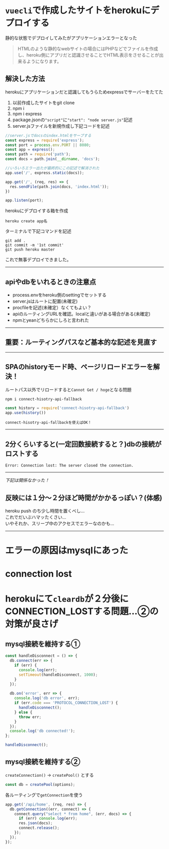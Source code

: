 # `vuecli`で作成したサイトをherokuにデプロイする
静的な状態でデプロイしてみたがアプリケーションエラーとなった
> HTMLのような静的なwebサイトの場合にはPHPなどでファイルを作成し、heroku側にアプリだと認識させることでHTML表示をさせることが出来るようになります。  


## 解決した方法
herokuにアプリケーションだと認識してもうらためexpressでサーバーをたてた
1. 以前作成したサイトをgit clone  
1. npm i  
1. npm i express  
1. package.jsonの`"script"`に`"start": "node server.js"`記述
1. server.jsファイルを新規作成し下記コードを記述
```js:server.js
//server.jsでdocsのindex.htmlをサーブする
const express = require('express');
const port = process.env.PORT || 8080;
const app = express();
const path = require('path');
const docs = path.join(__dirname, 'docs');

//いろいろエラー出たが最終的にこの記述で解消された
app.use('/', express.static(docs));

app.get('/', (req, res) => {
  res.sendFile(path.join(docs, 'index.html'));
})

app.listen(port);
```
herokuにデプロイする箱を作成
```
heroku create app名
```
ターミナルで下記コマンドを記述
```
git add .
git commit -m '1st commit'
git push heroku master
```
これで無事デプロイできました。
***
## apiやdbをいれるときの注意点
- process.envをheroku側のsettingでセットする
- server.jsはルートに配置(未確定)
- procfileを記述(未確定）なくてもよい？
- apiのルーティングURLを確認。localと違いがある場合がある(未確定)
- npmとyeanどちらかにしろと言われた
***
## 重要：ルーティングパスなど基本的な記述を見直す
***
## SPAのhistoryモード時、ページリロードエラーを解決！
ルートパス以外でリロードすると`Cannot Get / hoge`となる問題
```
npm i connect-hisotry-api-fallback
```
```js
const history = require('connect-hisotry-api-fallback')
app.use(history())
```
`connect-hisotry-api-fallbackを使えばOK！`
***
## 2分くらいすると(一定回数接続すると？)dbの接続がロストする
```
Error: Connection lost: The server closed the connection.
```

***
*下記は関係なかった！*
## 反映には１分〜２分ほど時間がかかるっぽい？(体感)
heroku push のち少し時間を置くべし...  
これでだいぶハマッたくさい...  
いやそれか、スリープ中のアクセスでエラーなのかも...
***
# エラーの原因はmysqlにあった
# connection lost
# herokuにて`cleardb`が２分後にCONNECTION_LOSTする問題...②の対策が良さげ
## mysql接続を維持する①
```js
const handleDisconnect = () => {
  db.connect(err => {
    if (err) {
      console.log(err);
      setTimeout(handleDisconnect, 1000);
    }
  });
  
  db.on('error', err => {
    console.log('db error', err);
    if (err.code === 'PROTOCOL_CONNECTION_LOST') {
      handleDisconnect();
    } else {
      throw err;
    }
  });
  console.log('db connected!');
};

handleDisconnect();
```
## mysql接続を維持する②
`createConnection()` → `createPool()` とする
```js
const db = createPool(options);
```
各ルーティングで`getConnection`を使う
```js
app.get('/api/home', (req, res) => {
  db.getConnection((err, connect) => {
    connect.query("select * from home", (err, docs) => {
      if (err) console.log(err);
      res.json(docs);
      connect.release();
    });
  });
});
```